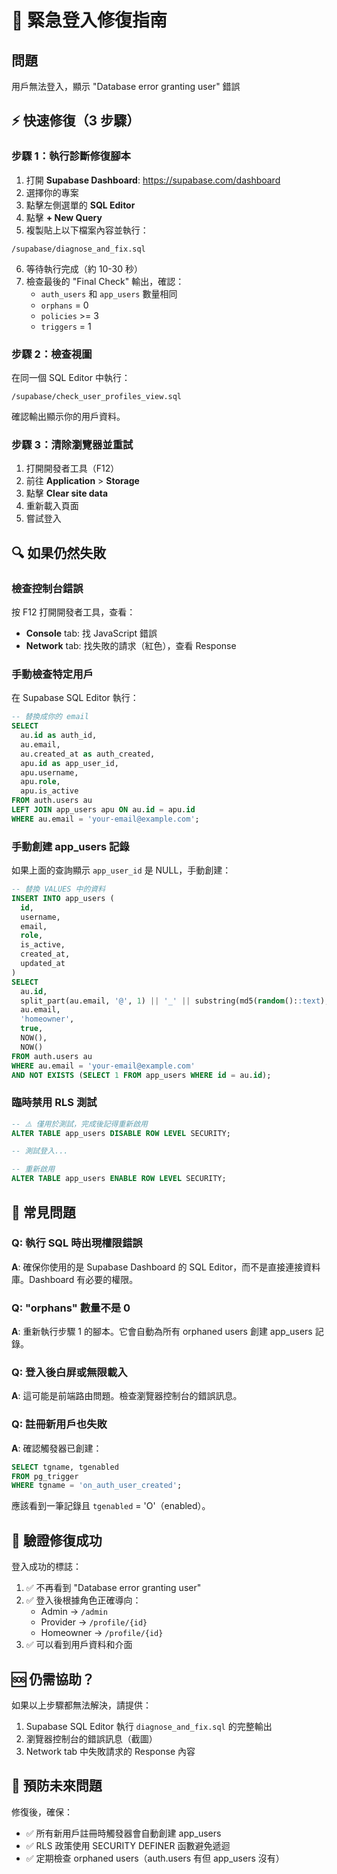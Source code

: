 # 🚨 緊急登入修復指南

## 問題
用戶無法登入，顯示 "Database error granting user" 錯誤

## ⚡ 快速修復（3 步驟）

### 步驟 1：執行診斷修復腳本

1. 打開 **Supabase Dashboard**: https://supabase.com/dashboard
2. 選擇你的專案
3. 點擊左側選單的 **SQL Editor**
4. 點擊 **+ New Query**
5. 複製貼上以下檔案內容並執行：

```
/supabase/diagnose_and_fix.sql
```

6. 等待執行完成（約 10-30 秒）
7. 檢查最後的 "Final Check" 輸出，確認：
   - `auth_users` 和 `app_users` 數量相同
   - `orphans` = 0
   - `policies` >= 3
   - `triggers` = 1

### 步驟 2：檢查視圖

在同一個 SQL Editor 中執行：

```
/supabase/check_user_profiles_view.sql
```

確認輸出顯示你的用戶資料。

### 步驟 3：清除瀏覽器並重試

1. 打開開發者工具（F12）
2. 前往 **Application** > **Storage**
3. 點擊 **Clear site data**
4. 重新載入頁面
5. 嘗試登入

## 🔍 如果仍然失敗

### 檢查控制台錯誤

按 F12 打開開發者工具，查看：
- **Console** tab: 找 JavaScript 錯誤
- **Network** tab: 找失敗的請求（紅色），查看 Response

### 手動檢查特定用戶

在 Supabase SQL Editor 執行：

```sql
-- 替換成你的 email
SELECT 
  au.id as auth_id,
  au.email,
  au.created_at as auth_created,
  apu.id as app_user_id,
  apu.username,
  apu.role,
  apu.is_active
FROM auth.users au
LEFT JOIN app_users apu ON au.id = apu.id
WHERE au.email = 'your-email@example.com';
```

### 手動創建 app_users 記錄

如果上面的查詢顯示 `app_user_id` 是 NULL，手動創建：

```sql
-- 替換 VALUES 中的資料
INSERT INTO app_users (
  id,
  username,
  email,
  role,
  is_active,
  created_at,
  updated_at
)
SELECT 
  au.id,
  split_part(au.email, '@', 1) || '_' || substring(md5(random()::text), 1, 4),
  au.email,
  'homeowner',
  true,
  NOW(),
  NOW()
FROM auth.users au
WHERE au.email = 'your-email@example.com'
AND NOT EXISTS (SELECT 1 FROM app_users WHERE id = au.id);
```

### 臨時禁用 RLS 測試

```sql
-- ⚠️ 僅用於測試，完成後記得重新啟用
ALTER TABLE app_users DISABLE ROW LEVEL SECURITY;

-- 測試登入...

-- 重新啟用
ALTER TABLE app_users ENABLE ROW LEVEL SECURITY;
```

## 🐛 常見問題

### Q: 執行 SQL 時出現權限錯誤
**A**: 確保你使用的是 Supabase Dashboard 的 SQL Editor，而不是直接連接資料庫。Dashboard 有必要的權限。

### Q: "orphans" 數量不是 0
**A**: 重新執行步驟 1 的腳本。它會自動為所有 orphaned users 創建 app_users 記錄。

### Q: 登入後白屏或無限載入
**A**: 這可能是前端路由問題。檢查瀏覽器控制台的錯誤訊息。

### Q: 註冊新用戶也失敗
**A**: 確認觸發器已創建：
```sql
SELECT tgname, tgenabled 
FROM pg_trigger 
WHERE tgname = 'on_auth_user_created';
```

應該看到一筆記錄且 `tgenabled` = 'O'（enabled）。

## 📝 驗證修復成功

登入成功的標誌：
1. ✅ 不再看到 "Database error granting user"
2. ✅ 登入後根據角色正確導向：
   - Admin → `/admin`
   - Provider → `/profile/{id}`
   - Homeowner → `/profile/{id}`
3. ✅ 可以看到用戶資料和介面

## 🆘 仍需協助？

如果以上步驟都無法解決，請提供：
1. Supabase SQL Editor 執行 `diagnose_and_fix.sql` 的完整輸出
2. 瀏覽器控制台的錯誤訊息（截圖）
3. Network tab 中失敗請求的 Response 內容

## 🔄 預防未來問題

修復後，確保：
- ✅ 所有新用戶註冊時觸發器會自動創建 app_users
- ✅ RLS 政策使用 SECURITY DEFINER 函數避免遞迴
- ✅ 定期檢查 orphaned users（auth.users 有但 app_users 沒有）
